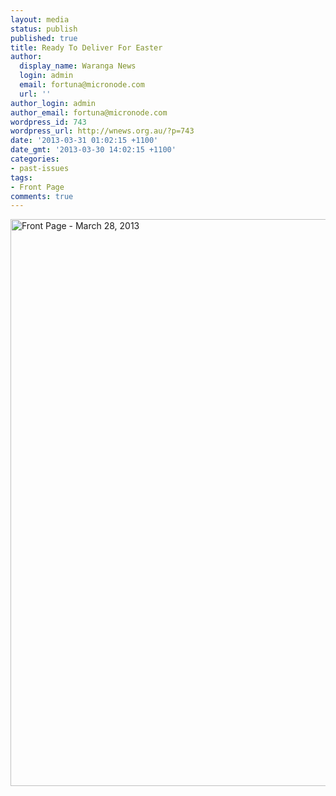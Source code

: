 ```yaml
---
layout: media
status: publish
published: true
title: Ready To Deliver For Easter
author:
  display_name: Waranga News
  login: admin
  email: fortuna@micronode.com
  url: ''
author_login: admin
author_email: fortuna@micronode.com
wordpress_id: 743
wordpress_url: http://wnews.org.au/?p=743
date: '2013-03-31 01:02:15 +1100'
date_gmt: '2013-03-30 14:02:15 +1100'
categories:
- past-issues
tags:
- Front Page
comments: true
---
```


<a href="{{ site.url }}/images/2013/03/frontpage-20130328.pdf"><img class="alignnone size-full wp-image-741" alt="Front Page - March 28, 2013" src="{{ site.url }}/images/2013/03/frontpage-20130328.png" width="624" height="907" /></a>
